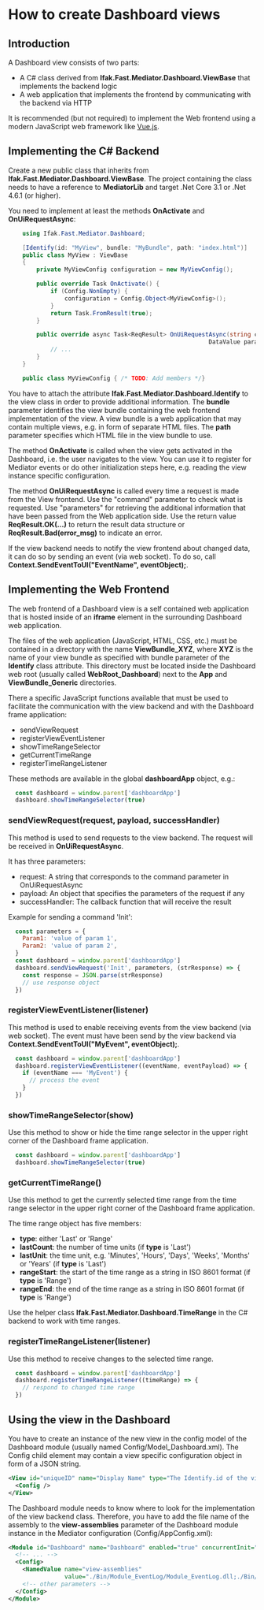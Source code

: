 # How to create Dashboard views

## Introduction

A Dashboard view consists of two parts:

* A C# class derived from **Ifak.Fast.Mediator.Dashboard.ViewBase** that implements the backend logic
* A web application that implements the frontend by communicating with the backend via HTTP

It is recommended (but not required) to implement the Web frontend using a modern JavaScript web framework like [Vue.js](https://vuejs.org/).

## Implementing the C# Backend

Create a new public class that inherits from **Ifak.Fast.Mediator.Dashboard.ViewBase**. The project containing the class needs to have a reference to **MediatorLib** and target .Net Core 3.1 or .Net 4.6.1 (or higher).

You need to implement at least the methods **OnActivate** and **OnUiRequestAsync**:

```csharp
    using Ifak.Fast.Mediator.Dashboard;

    [Identify(id: "MyView", bundle: "MyBundle", path: "index.html")]
    public class MyView : ViewBase
    {
        private MyViewConfig configuration = new MyViewConfig();

        public override Task OnActivate() {
            if (Config.NonEmpty) {
                configuration = Config.Object<MyViewConfig>();
            }
            return Task.FromResult(true);
        }

        public override async Task<ReqResult> OnUiRequestAsync(string command,
                                                         DataValue parameters) {
            // ...
        }
    }

    public class MyViewConfig { /* TODO: Add members */}
```

You have to attach the attribute **Ifak.Fast.Mediator.Dashboard.Identify** to the view class in order to provide additional information. The **bundle** parameter identifies the view bundle containing the web frontend implementation of the view. A view bundle is a web application that may contain multiple views, e.g. in form of separate HTML files. The **path** parameter specifies which HTML file in the view bundle to use.

The method **OnActivate** is called when the view gets activated in the Dashboard, i.e. the user navigates to the view. You can use it to register for Mediator events or do other initialization steps here, e.g. reading the view instance specific configuration.

The method **OnUiRequestAsync** is called every time a request is made from the View frontend. Use the "command" parameter to check what is requested. Use "parameters" for retrieving the additional information that have been passed from the Web application side. Use the return value **ReqResult.OK(...)** to return the result data structure or **ReqResult.Bad(error_msg)** to indicate an error.

If the view backend needs to notify the view frontend about changed data, it can do so by sending an event (via web socket).
To do so, call **Context.SendEventToUI("EventName", eventObject);**.

## Implementing the Web Frontend

The web frontend of a Dashboard view is a self contained web application that is hosted inside of an **iframe** element in the surrounding Dashboard web application.

The files of the web application (JavaScript, HTML, CSS, etc.) must be contained in a directory with the name **ViewBundle_XYZ**, where **XYZ** is the name of your view bundle as specified with bundle parameter of the **Identify** class attribute. This directory must be located inside the Dashboard web root (usually called **WebRoot_Dashboard**) next to the **App** and **ViewBundle_Generic** directories.

There a specific JavaScript functions available that must be used to facilitate the communication with the view backend and with the Dashboard frame application:

* sendViewRequest
* registerViewEventListener
* showTimeRangeSelector
* getCurrentTimeRange
* registerTimeRangeListener

These methods are available in the global **dashboardApp** object, e.g.:

```javascript
  const dashboard = window.parent['dashboardApp']
  dashboard.showTimeRangeSelector(true)
```

### sendViewRequest(request, payload, successHandler)

This method is used to send requests to the view backend. The request will be received in **OnUiRequestAsync**.

It has three parameters:

* request: A string that corresponds to the command parameter in OnUiRequestAsync
* payload: An object that specifies the parameters of the request if any
* successHandler: The callback function that will receive the result

Example for sending a command 'Init':

```javascript
  const parameters = {
    Param1: 'value of param 1',
    Param2: 'value of param 2',
  }
  const dashboard = window.parent['dashboardApp']
  dashboard.sendViewRequest('Init', parameters, (strResponse) => {
    const response = JSON.parse(strResponse)
    // use response object
  })
```

### registerViewEventListener(listener)

This method is used to enable receiving events from the view backend (via web socket). The event must have
been send by the view backend via **Context.SendEventToUI("MyEvent", eventObject);**.

```javascript
  const dashboard = window.parent['dashboardApp']
  dashboard.registerViewEventListener((eventName, eventPayload) => {
    if (eventName === 'MyEvent') {
      // process the event
    }
  })
```

### showTimeRangeSelector(show)

Use this method to show or hide the time range selector in the upper right corner of the Dashboard frame application.

```javascript
  const dashboard = window.parent['dashboardApp']
  dashboard.showTimeRangeSelector(true)
```

### getCurrentTimeRange()

Use this method to get the currently selected time range from the time range selector in the upper right corner of the Dashboard frame application.

The time range object has five members:

* **type**: either 'Last' or 'Range'
* **lastCount**: the number of time units (if **type** is 'Last')
* **lastUnit**: the time unit, e.g. 'Minutes', 'Hours', 'Days', 'Weeks', 'Months' or 'Years' (if **type** is 'Last')
* **rangeStart**: the start of the time range as a string in ISO 8601 format (if **type** is 'Range')
* **rangeEnd**: the end of the time range as a string in ISO 8601 format (if **type** is 'Range')

Use the helper class **Ifak.Fast.Mediator.Dashboard.TimeRange** in the C# backend to work with time ranges.

### registerTimeRangeListener(listener)

Use this method to receive changes to the selected time range.

```javascript
  const dashboard = window.parent['dashboardApp']
  dashboard.registerTimeRangeListener((timeRange) => {
    // respond to changed time range
  })
```

## Using the view in the Dashboard

You have to create an instance of the new view in the config model of the Dashboard module
(usually named Config/Model_Dashboard.xml). The Config child element may contain a view specific
configuration object in form of a JSON string.

```xml
<View id="uniqueID" name="Display Name" type="The Identify.id of the view">
  <Config />
</View>
```

The Dashboard module needs to know where to look for the implementation of the view backend class.
Therefore, you have to add the file name of the assembly to the **view-assemblies** parameter of the
Dashboard module instance in the Mediator configuration (Config/AppConfig.xml):

```xml
<Module id="Dashboard" name="Dashboard" enabled="true" concurrentInit="false">
  <!-- ... -->
  <Config>
    <NamedValue name="view-assemblies"
                value="./Bin/Module_EventLog/Module_EventLog.dll;./Bin/MyView/MyViewAssembly.dll"/>
    <!-- other parameters -->
  </Config>
</Module>
```